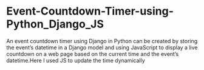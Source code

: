 # Event-Countdown-Timer-using-Python_Django_JS
An event countdown timer using Django in Python can be created by storing the event’s datetime in a Django model and using JavaScript to display a live countdown on a web page based on the current time and the event’s datetime.Here I used JS to update the time dynamically 

